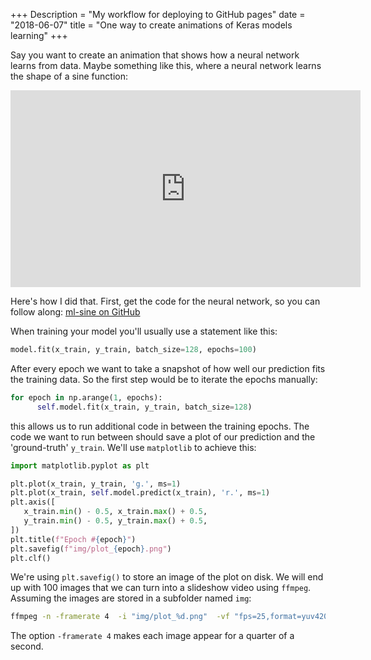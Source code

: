 +++
Description = "My workflow for deploying to GitHub pages"
date = "2018-06-07"
title = "One way to create animations of Keras models learning"
+++

Say you want to create an animation that shows how a neural network learns from data. Maybe something like this, where a neural network learns the shape of a sine function:

<iframe width="560" height="315" src="https://www.youtube.com/embed/jzYQYGXYPpA" frameborder="0" allow="autoplay; encrypted-media" allowfullscreen></iframe>

Here's how I did that. First, get the code for the neural network, so you can follow along: [ml-sine on GitHub](https://github.com/p886/ml-sine)

When training your model you'll usually use a statement like this:

```python
model.fit(x_train, y_train, batch_size=128, epochs=100)
```

After every epoch we want to take a snapshot of how well our prediction fits the training data. So the first step would be to iterate the epochs manually:

```python
for epoch in np.arange(1, epochs):
      self.model.fit(x_train, y_train, batch_size=128)
```

this allows us to run additional code in between the training epochs. The code we want to run between should save a plot of our prediction and the 'ground-truth' `y_train`. We'll use `matplotlib` to achieve this:

```python
import matplotlib.pyplot as plt

plt.plot(x_train, y_train, 'g.', ms=1)
plt.plot(x_train, self.model.predict(x_train), 'r.', ms=1)
plt.axis([
   x_train.min() - 0.5, x_train.max() + 0.5,
   y_train.min() - 0.5, y_train.max() + 0.5,
])
plt.title(f"Epoch #{epoch}")
plt.savefig(f"img/plot_{epoch}.png")
plt.clf()
```

We're using `plt.savefig()` to store an image of the plot on disk. We will end up with 100 images that we can turn into a slideshow video using `ffmpeg`. Assuming the images are stored in a subfolder named `img`:

```bash
ffmpeg -n -framerate 4  -i "img/plot_%d.png"  -vf "fps=25,format=yuv420p" movie.mp4
```

The option `-framerate 4` makes each image appear for a quarter of a second.
